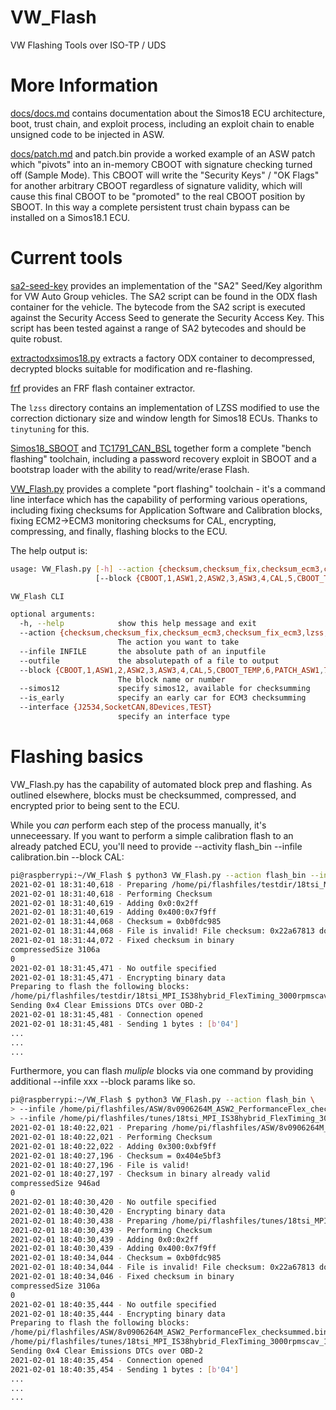 # VW_Flash
VW Flashing Tools over ISO-TP / UDS

# More Information
[docs/docs.md](docs/docs.md) contains documentation about the Simos18 ECU architecture, boot, trust chain, and exploit process, including an exploit chain to enable unsigned code to be injected in ASW.

[docs/patch.md](docs/patch.md) and patch.bin provide a worked example of an ASW patch which "pivots" into an in-memory CBOOT with signature checking turned off (Sample Mode). This CBOOT will write the "Security Keys" / "OK Flags" for another arbitrary CBOOT regardless of signature validity, which will cause this final CBOOT to be "promoted" to the real CBOOT position by SBOOT. In this way a complete persistent trust chain bypass can be installed on a Simos18.1 ECU.

# Current tools
[sa2-seed-key](https://github.com/bri3d/sa2_seed_key) provides an implementation of the "SA2" Seed/Key algorithm for VW Auto Group vehicles. The SA2 script can be found in the ODX flash container for the vehicle. The bytecode from the SA2 script is executed against the Security Access Seed to generate the Security Access Key. This script has been tested against a range of SA2 bytecodes and should be quite robust.

[extractodxsimos18.py](extractodxsimos18.py) extracts a factory ODX container to decompressed, decrypted blocks suitable for modification and re-flashing.

[frf](frf) provides an FRF flash container extractor.

The `lzss` directory contains an implementation of LZSS modified to use the correction dictionary size and window length for Simos18 ECUs. Thanks to `tinytuning` for this.

[Simos18_SBOOT](https://github.com/bri3d/Simos18_SBOOT) and [TC1791_CAN_BSL](https://github.com/bri3d/TC1791_CAN_BSL) together form a complete "bench flashing" toolchain, including a password recovery exploit in SBOOT and a bootstrap loader with the ability to read/write/erase Flash.

[VW_Flash.py](VW_Flash.py) provides a complete "port flashing" toolchain - it's a command line interface which has the capability of performing various operations, including fixing checksums for Application Software and Calibration blocks, fixing ECM2->ECM3 monitoring checksums for CAL, encrypting, compressing, and finally, flashing blocks to the ECU.

The help output is:

```bash
usage: VW_Flash.py [-h] --action {checksum,checksum_fix,checksum_ecm3,checksum_fix_ecm3,lzss,encrypt,prepare,flash_cal,flash_bin,flash_prepared,get_ecu_info} [--infile INFILE] [--outfile]
                   [--block {CBOOT,1,ASW1,2,ASW2,3,ASW3,4,CAL,5,CBOOT_TEMP,6,PATCH_ASW1,7,PATCH_ASW2,8,PATCH_ASW3,9}] [--simos12] [--is_early] [--interface {J2534,SocketCAN,8Devices,TEST}]

VW_Flash CLI

optional arguments:
  -h, --help            show this help message and exit
  --action {checksum,checksum_fix,checksum_ecm3,checksum_fix_ecm3,lzss,encrypt,prepare,flash_cal,flash_bin,flash_prepared,get_ecu_info}
                        The action you want to take
  --infile INFILE       the absolute path of an inputfile
  --outfile             the absolutepath of a file to output
  --block {CBOOT,1,ASW1,2,ASW2,3,ASW3,4,CAL,5,CBOOT_TEMP,6,PATCH_ASW1,7,PATCH_ASW2,8,PATCH_ASW3,9}
                        The block name or number
  --simos12             specify simos12, available for checksumming
  --is_early            specify an early car for ECM3 checksumming
  --interface {J2534,SocketCAN,8Devices,TEST}
                        specify an interface type
```


# Flashing basics
VW_Flash.py has the capability of automated block prep and flashing.  As outlined elsewhere, blocks must be checksummed, compressed, and encrypted prior to being sent to the ECU.

While you *can* perform each step of the process manually, it's unneceessary.  If you want to perform a simple calibration flash to an already patched ECU, you'll need to provide --activity flash_bin --infile calibration.bin --block CAL:

```bash
pi@raspberrypi:~/VW_Flash $ python3 VW_Flash.py --action flash_bin --infile /home/pi/flashfiles/testdir/18tsi_MPI_IS38hybrid_FlexTiming_3000rpmscav_1.9bar_500nm.bin --block CAL
2021-02-01 18:31:40,618 - Preparing /home/pi/flashfiles/testdir/18tsi_MPI_IS38hybrid_FlexTiming_3000rpmscav_1.9bar_500nm.bin for flashing as block 5
2021-02-01 18:31:40,618 - Performing Checksum
2021-02-01 18:31:40,619 - Adding 0x0:0x2ff
2021-02-01 18:31:40,619 - Adding 0x400:0x7f9ff
2021-02-01 18:31:44,068 - Checksum = 0xb0fdc985
2021-02-01 18:31:44,068 - File is invalid! File checksum: 0x22a67813 does not match 0xb0fdc985
2021-02-01 18:31:44,072 - Fixed checksum in binary
compressedSize 3106a
0
2021-02-01 18:31:45,471 - No outfile specified
2021-02-01 18:31:45,471 - Encrypting binary data
Preparing to flash the following blocks:
/home/pi/flashfiles/testdir/18tsi_MPI_IS38hybrid_FlexTiming_3000rpmscav_1.9bar_500nm.bin = 5
Sending 0x4 Clear Emissions DTCs over OBD-2
2021-02-01 18:31:45,481 - Connection opened
2021-02-01 18:31:45,481 - Sending 1 bytes : [b'04']
...
...
...
```

Furthermore, you can flash *muliple* blocks via one command by providing additional --infile xxx --block params like so.

```bash
pi@raspberrypi:~/VW_Flash $ python3 VW_Flash.py --action flash_bin \
> --infile /home/pi/flashfiles/ASW/8v0906264M_ASW2_PerformanceFlex_checksummed.bin --block ASW2 \
> --infile /home/pi/flashfiles/tunes/18tsi_MPI_IS38hybrid_FlexTiming_3000rpmscav_1.9bar_500nm.bin --block CAL
2021-02-01 18:40:22,021 - Preparing /home/pi/flashfiles/ASW/8v0906264M_ASW2_PerformanceFlex_checksummed.bin for flashing as block 3
2021-02-01 18:40:22,021 - Performing Checksum
2021-02-01 18:40:22,022 - Adding 0x300:0xbf9ff
2021-02-01 18:40:27,196 - Checksum = 0x404e5bf3
2021-02-01 18:40:27,196 - File is valid!
2021-02-01 18:40:27,197 - Checksum in binary already valid
compressedSize 946ad
0
2021-02-01 18:40:30,420 - No outfile specified
2021-02-01 18:40:30,420 - Encrypting binary data
2021-02-01 18:40:30,438 - Preparing /home/pi/flashfiles/tunes/18tsi_MPI_IS38hybrid_FlexTiming_3000rpmscav_1.9bar_500nm.bin for flashing as block 5
2021-02-01 18:40:30,439 - Performing Checksum
2021-02-01 18:40:30,439 - Adding 0x0:0x2ff
2021-02-01 18:40:30,439 - Adding 0x400:0x7f9ff
2021-02-01 18:40:34,044 - Checksum = 0xb0fdc985
2021-02-01 18:40:34,044 - File is invalid! File checksum: 0x22a67813 does not match 0xb0fdc985
2021-02-01 18:40:34,046 - Fixed checksum in binary
compressedSize 3106a
0
2021-02-01 18:40:35,444 - No outfile specified
2021-02-01 18:40:35,444 - Encrypting binary data
Preparing to flash the following blocks:
/home/pi/flashfiles/ASW/8v0906264M_ASW2_PerformanceFlex_checksummed.bin = 3
/home/pi/flashfiles/tunes/18tsi_MPI_IS38hybrid_FlexTiming_3000rpmscav_1.9bar_500nm.bin = 5
Sending 0x4 Clear Emissions DTCs over OBD-2
2021-02-01 18:40:35,454 - Connection opened
2021-02-01 18:40:35,454 - Sending 1 bytes : [b'04']
...
...
...
```

